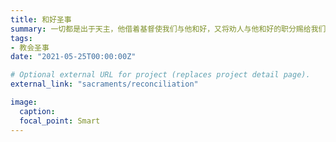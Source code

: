 ```yaml
---
title: 和好圣事
summary: 一切都是出于天主，他借着基督使我们与他和好，又将劝人与他和好的职分赐给我们。- 2 歌林多后书 5:18
tags:
- 教会圣事
date: "2021-05-25T00:00:00Z"

# Optional external URL for project (replaces project detail page).
external_link: "sacraments/reconciliation"

image:
  caption:
  focal_point: Smart
---
```

